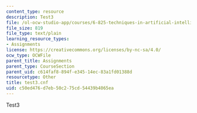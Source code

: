 ```yaml
---
content_type: resource
description: Test3
file: /ol-ocw-studio-app/courses/6-825-techniques-in-artificial-intelligence-sma-5504-fall-2002/c50ed476d7eb50c275cd54439b4065ea_test3.cnf
file_size: 819
file_type: text/plain
learning_resource_types:
- Assignments
license: https://creativecommons.org/licenses/by-nc-sa/4.0/
ocw_type: OCWFile
parent_title: Assignments
parent_type: CourseSection
parent_uid: c614faf8-894f-e345-14ec-83a1fd01388d
resourcetype: Other
title: test3.cnf
uid: c50ed476-d7eb-50c2-75cd-54439b4065ea
---
```

Test3